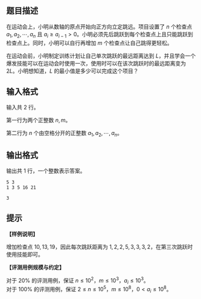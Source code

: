 ## 题目描述
在运动会上，小明从数轴的原点开始向正方向立定跳远。项目设置了 $n$ 个检查点 $a_1, a_2, \cdots , a_n$ 且 $a_i \ge a_{i−1} > 0$。小明必须先后跳跃到每个检查点上且只能跳跃到检查点上。同时，小明可以自行再增加 $m$ 个检查点让自己跳得更轻松。

在运动会前，小明制定训练计划让自己单次跳跃的最远距离达到 $L$，并且学会一个爆发技能可以在运动会时使用一次，使用时可以在该次跳跃时的最远距离变为 $2L$。小明想知道，$L$ 的最小值是多少可以完成这个项目？

## 输入格式
输入共 $2$ 行。

第一行为两个正整数 $n,m$。

第二行为 $n$ 个由空格分开的正整数 $a_1, a_2, \cdots, a_n$。

## 输出格式
输出共 $1$ 行，一个整数表示答案。

```input1
5 3
1 3 5 16 21
```

```output1
3
```

## 提示
**【样例说明】**

增加检查点 $10, 13, 19$，因此每次跳跃距离为 $1,2, 2, 5, 3, 3, 3, 2$，在第三次跳跃时使用技能即可。

**【评测用例规模与约定】**

对于 $20\%$ 的评测用例，保证 $n \le 10^2$，$m \le 10^3$，$a_i \le 10^3$。  
对于 $100\%$ 的评测用例，保证 $2 \le n \le 10^5$，$m \le 10^8$，$0 < a_i \le 10^8$。

